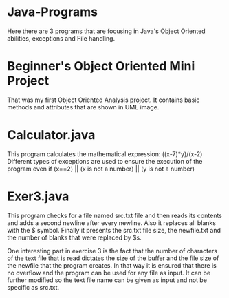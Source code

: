 # Java-Programs
Here there are 3 programs that are focusing in Java's Object Oriented abilities, exceptions and File handling.

# Beginner's Object Oriented Mini Project 
That was my first Object Oriented Analysis project. It contains basic methods and attributes that are shown in UML image.

# Calculator.java
This program calculates the mathematical expression: ((x-7)*y)/(x-2)
Different types of exceptions are used to ensure the execution of the program even if (x==2) || (x is not a number) || (y is not a number) 

# Exer3.java
This program checks for a file named src.txt file and then reads its contents and adds a second newline after every newline.
Also it replaces all blanks with the $ symbol.
Finally it presents the src.txt file size, the newfile.txt and the number of blanks that were replaced by $s.

One interesting part in exercise 3 is the fact that the number of characters of the text file that is read dictates the
size of the buffer and the file size of the newfile that the program creates.
In that way it is ensured that there is no overflow and the program can be used for any file as input.
It can be further modified so the text file name can be given as input and not be specific as src.txt. 
